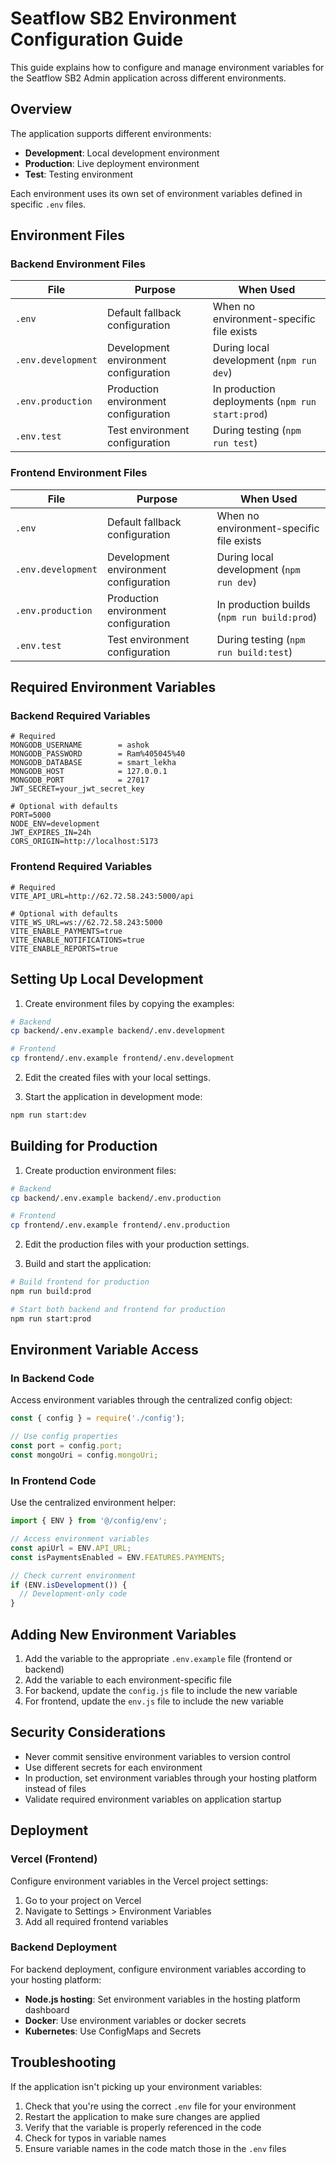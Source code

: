 # Seatflow SB2 Environment Configuration Guide

This guide explains how to configure and manage environment variables for the Seatflow SB2 Admin application across different environments.

## Overview

The application supports different environments:
- **Development**: Local development environment
- **Production**: Live deployment environment
- **Test**: Testing environment

Each environment uses its own set of environment variables defined in specific `.env` files.

## Environment Files

### Backend Environment Files

| File                 | Purpose                                   | When Used                          |
|----------------------|-------------------------------------------|-----------------------------------|
| `.env`               | Default fallback configuration            | When no environment-specific file exists |
| `.env.development`   | Development environment configuration     | During local development (`npm run dev`) |
| `.env.production`    | Production environment configuration      | In production deployments (`npm run start:prod`) |
| `.env.test`          | Test environment configuration            | During testing (`npm run test`)   |

### Frontend Environment Files

| File                 | Purpose                                   | When Used                          |
|----------------------|-------------------------------------------|-----------------------------------|
| `.env`               | Default fallback configuration            | When no environment-specific file exists |
| `.env.development`   | Development environment configuration     | During local development (`npm run dev`) |
| `.env.production`    | Production environment configuration      | In production builds (`npm run build:prod`) |
| `.env.test`          | Test environment configuration            | During testing (`npm run build:test`) |

## Required Environment Variables

### Backend Required Variables

```
# Required
MONGODB_USERNAME        = ashok
MONGODB_PASSWORD        = Ram%405045%40
MONGODB_DATABASE        = smart_lekha
MONGODB_HOST            = 127.0.0.1
MONGODB_PORT            = 27017
JWT_SECRET=your_jwt_secret_key

# Optional with defaults
PORT=5000
NODE_ENV=development
JWT_EXPIRES_IN=24h
CORS_ORIGIN=http://localhost:5173
```

### Frontend Required Variables

```
# Required
VITE_API_URL=http://62.72.58.243:5000/api

# Optional with defaults
VITE_WS_URL=ws://62.72.58.243:5000
VITE_ENABLE_PAYMENTS=true
VITE_ENABLE_NOTIFICATIONS=true
VITE_ENABLE_REPORTS=true
```

## Setting Up Local Development

1. Create environment files by copying the examples:

```bash
# Backend
cp backend/.env.example backend/.env.development

# Frontend
cp frontend/.env.example frontend/.env.development
```

2. Edit the created files with your local settings.

3. Start the application in development mode:

```bash
npm run start:dev
```

## Building for Production

1. Create production environment files:

```bash
# Backend
cp backend/.env.example backend/.env.production

# Frontend
cp frontend/.env.example frontend/.env.production
```

2. Edit the production files with your production settings.

3. Build and start the application:

```bash
# Build frontend for production
npm run build:prod

# Start both backend and frontend for production
npm run start:prod
```

## Environment Variable Access

### In Backend Code

Access environment variables through the centralized config object:

```javascript
const { config } = require('./config');

// Use config properties
const port = config.port;
const mongoUri = config.mongoUri;
```

### In Frontend Code

Use the centralized environment helper:

```javascript
import { ENV } from '@/config/env';

// Access environment variables
const apiUrl = ENV.API_URL;
const isPaymentsEnabled = ENV.FEATURES.PAYMENTS;

// Check current environment
if (ENV.isDevelopment()) {
  // Development-only code
}
```

## Adding New Environment Variables

1. Add the variable to the appropriate `.env.example` file (frontend or backend)
2. Add the variable to each environment-specific file
3. For backend, update the `config.js` file to include the new variable
4. For frontend, update the `env.js` file to include the new variable

## Security Considerations

- Never commit sensitive environment variables to version control
- Use different secrets for each environment
- In production, set environment variables through your hosting platform instead of files
- Validate required environment variables on application startup

## Deployment

### Vercel (Frontend)

Configure environment variables in the Vercel project settings:

1. Go to your project on Vercel
2. Navigate to Settings > Environment Variables
3. Add all required frontend variables

### Backend Deployment

For backend deployment, configure environment variables according to your hosting platform:

- **Node.js hosting**: Set environment variables in the hosting platform dashboard
- **Docker**: Use environment variables or docker secrets
- **Kubernetes**: Use ConfigMaps and Secrets

## Troubleshooting

If the application isn't picking up your environment variables:

1. Check that you're using the correct `.env` file for your environment
2. Restart the application to make sure changes are applied
3. Verify that the variable is properly referenced in the code
4. Check for typos in variable names
5. Ensure variable names in the code match those in the `.env` files 